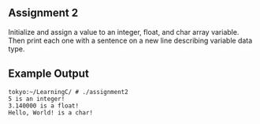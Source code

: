 ## Assignment 2
Initialize and assign a value to an integer, float, and char array variable. Then print each one with a sentence on a new line describing variable data type.

## Example Output
```terminal_session
tokyo:~/LearningC/ # ./assignment2                                      
5 is an integer!
3.140000 is a float!
Hello, World! is a char!
```
